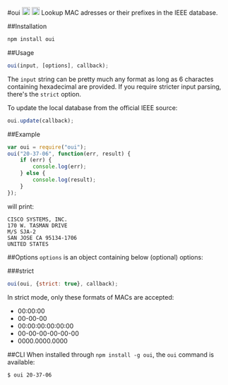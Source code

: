 #oui <a target="_blank" href="https://npmjs.org/package/oui"><img src="https://badge.fury.io/js/oui.svg" alt="NPM version" height="18"></a> <a target="_blank" href="https://david-dm.org/silverwind/oui"><img src="https://david-dm.org/silverwind/oui.svg" alt="Dependency Status" height="18"></a>
Lookup MAC adresses or their prefixes in the IEEE database.

##Installation
````bash
npm install oui
````
##Usage
````js
oui(input, [options], callback);
````

The `input` string can be pretty much any format as long as 6 charactes containing hexadecimal are provided. If you require stricter input parsing, there's the `strict` option.

To update the local database from the official IEEE source:
````js
oui.update(callback);
````

##Example
````js
var oui = require("oui");
oui("20-37-06", function(err, result) {
    if (err) {
        console.log(err);
    } else {
        console.log(result);
    }
});
````
will print:
````
CISCO SYSTEMS, INC.
170 W. TASMAN DRIVE
M/S SJA-2
SAN JOSE CA 95134-1706
UNITED STATES
````

##Options
`options` is an object containing below (optional) options:

###strict
````js
oui(oui, {strict: true}, callback);
````
In strict mode, only these formats of MACs are accepted:
 - 00:00:00
 - 00-00-00
 - 00:00:00:00:00:00
 - 00-00-00-00-00-00
 - 0000.0000.0000

##CLI
When installed through `npm install -g oui`, the `oui` command is available:

````bash
$ oui 20-37-06
````
